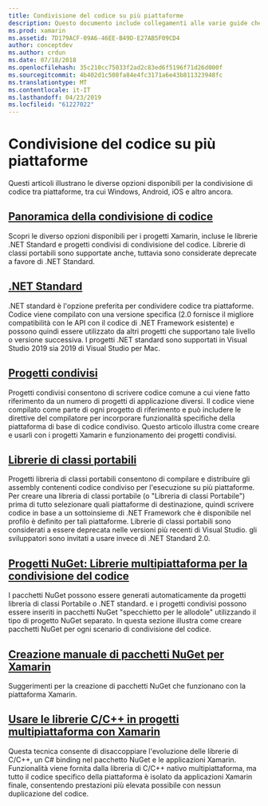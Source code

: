 ```yaml
---
title: Condivisione del codice su più piattaforme
description: Questo documento include collegamenti alle varie guide che descrivono le tecniche per la condivisione di codice, incluse le librerie di classi portabile, i progetti condivisi, .NET Standard e NuGet.
ms.prod: xamarin
ms.assetid: 7D179ACF-09A6-46EE-B49D-E27AB5F09CD4
author: conceptdev
ms.author: crdun
ms.date: 07/18/2018
ms.openlocfilehash: 35c210cc75033f2ad2c83ed6f5196f71d26d000f
ms.sourcegitcommit: 4b402d1c508fa84e4fc3171a6e43b811323948fc
ms.translationtype: MT
ms.contentlocale: it-IT
ms.lasthandoff: 04/23/2019
ms.locfileid: "61227022"
---
```

# <a name="sharing-code-on-multiple-platforms"></a>Condivisione del codice su più piattaforme

Questi articoli illustrano le diverse opzioni disponibili per la condivisione di codice tra piattaforme, tra cui Windows, Android, iOS e altro ancora.

## <a name="code-sharing-overviewcode-sharingmd"></a>[Panoramica della condivisione di codice](code-sharing.md)

Scopri le diverso opzioni disponibili per i progetti Xamarin, incluse le librerie .NET Standard e progetti condivisi di condivisione del codice. Librerie di classi portabili sono supportate anche, tuttavia sono considerate deprecate a favore di .NET Standard.

## <a name="net-standardcross-platformapp-fundamentalsnet-standardmd"></a>[.NET Standard](~/cross-platform/app-fundamentals/net-standard.md)

.NET standard è l'opzione preferita per condividere codice tra piattaforme. Codice viene compilato con una versione specifica (2.0 fornisce il migliore compatibilità con le API con il codice di .NET Framework esistente) e possono quindi essere utilizzato da altri progetti che supportano tale livello o versione successiva. I progetti .NET standard sono supportati in Visual Studio 2019 sia 2019 di Visual Studio per Mac.

## <a name="shared-projectscross-platformapp-fundamentalsshared-projectsmd"></a>[Progetti condivisi](~/cross-platform/app-fundamentals/shared-projects.md)

Progetti condivisi consentono di scrivere codice comune a cui viene fatto riferimento da un numero di progetti di applicazione diversi. Il codice viene compilato come parte di ogni progetto di riferimento e può includere le direttive del compilatore per incorporare funzionalità specifiche della piattaforma di base di codice condiviso. Questo articolo illustra come creare e usarli con i progetti Xamarin e funzionamento dei progetti condivisi.

## <a name="portable-class-librariescross-platformapp-fundamentalspclmd"></a>[Librerie di classi portabili](~/cross-platform/app-fundamentals/pcl.md)

Progetti libreria di classi portabili consentono di compilare e distribuire gli assembly contenenti codice condiviso per l'esecuzione su più piattaforme. Per creare una libreria di classi portabile (o "Libreria di classi Portabile") prima di tutto selezionare quali piattaforme di destinazione, quindi scrivere codice in base a un sottoinsieme di .NET Framework che è disponibile nel profilo è definito per tali piattaforme. Librerie di classi portabili sono considerati a essere deprecata nelle versioni più recenti di Visual Studio. gli sviluppatori sono invitati a usare invece di .NET Standard 2.0.

## <a name="nuget-projects-multiplatform-libraries-for-code-sharingcross-platformapp-fundamentalsnuget-multiplatform-librariesindexmd"></a>[Progetti NuGet: Librerie multipiattaforma per la condivisione del codice](~/cross-platform/app-fundamentals/nuget-multiplatform-libraries/index.md)

I pacchetti NuGet possono essere generati automaticamente da progetti libreria di classi Portabile o .NET standard. e i progetti condivisi possono essere inseriti in pacchetti NuGet "specchietto per le allodole" utilizzando il tipo di progetto NuGet separato. In questa sezione illustra come creare pacchetti NuGet per ogni scenario di condivisione del codice.

## <a name="manually-creating-nuget-packages-for-xamarincross-platformapp-fundamentalsnuget-manualmd"></a>[Creazione manuale di pacchetti NuGet per Xamarin](~/cross-platform/app-fundamentals/nuget-manual.md)

Suggerimenti per la creazione di pacchetti NuGet che funzionano con la piattaforma Xamarin.

## <a name="use-cc-libraries-in-cross-platform-xamarin-projectscross-platformcppindexmd"></a>[Usare le librerie C/C++ in progetti multipiattaforma con Xamarin](~/cross-platform/cpp/index.md)

Questa tecnica consente di disaccoppiare l'evoluzione delle librerie di C/C++, un C# binding nel pacchetto NuGet e le applicazioni Xamarin. Funzionalità viene fornita dalla libreria di C/C++ nativo multipiattaforma, ma tutto il codice specifico della piattaforma è isolato da applicazioni Xamarin finale, consentendo prestazioni più elevata possibile con nessun duplicazione del codice. 
